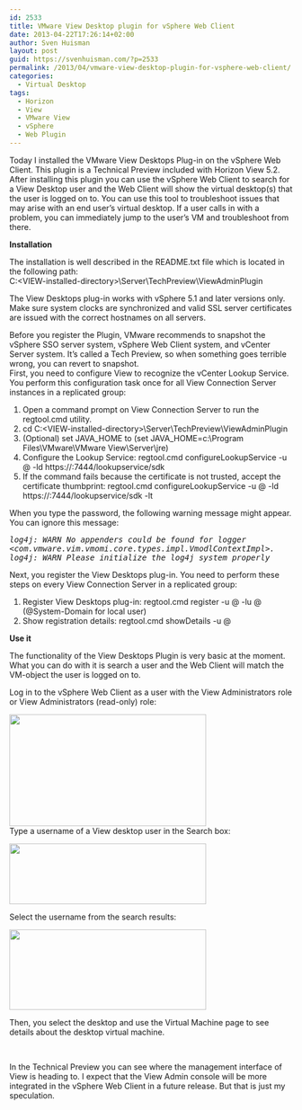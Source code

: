 ```yaml
---
id: 2533
title: VMware View Desktop plugin for vSphere Web Client
date: 2013-04-22T17:26:14+02:00
author: Sven Huisman
layout: post
guid: https://svenhuisman.com/?p=2533
permalink: /2013/04/vmware-view-desktop-plugin-for-vsphere-web-client/
categories:
  - Virtual Desktop
tags:
  - Horizon
  - View
  - VMware View
  - vSphere
  - Web Plugin
---
```

Today I installed the VMware View Desktops Plug-in on the vSphere Web Client. This plugin is a Technical Preview included with Horizon View 5.2. After installing this plugin you can use the vSphere Web Client to search for a View Desktop user and the Web Client will show the virtual desktop(s) that the user is logged on to. You can use this tool to troubleshoot issues that may arise with an end user&#8217;s virtual desktop. If a user calls in with a problem, you can immediately jump to the user&#8217;s VM and troubleshoot from there.

**Installation**

The installation is well described in the README.txt file which is located in the following path:  
C:\<VIEW-installed-directory>\Server\TechPreview\ViewAdminPlugin

The View Desktops plug-in works with vSphere 5.1 and later versions only. Make sure system clocks are synchronized and valid SSL server certificates are issued with the correct hostnames on all servers.

Before you register the Plugin, VMware recommends to snapshot the vSphere SSO server system, vSphere Web Client system, and vCenter Server system. It&#8217;s called a Tech Preview, so when something goes terrible wrong, you can revert to snapshot.  
First, you need to configure View to recognize the vCenter Lookup Service. You perform this configuration task once for all View Connection Server instances in a replicated group:

  1. Open a command prompt on View Connection Server to run the regtool.cmd utility.
  2. cd C:\<VIEW-installed-directory>\Server\TechPreview\ViewAdminPlugin
  3. (Optional) set JAVA\_HOME to <jre-folder> (set JAVA\_HOME=c:\Program Files\VMware\VMware View\Server\jre)
  4. Configure the Lookup Service: regtool.cmd configureLookupService -u @ -ld https://:7444/lookupservice/sdk
  5. If the command fails because the certificate is not trusted, accept the certificate thumbprint: regtool.cmd configureLookupService -u @ -ld https://:7444/lookupservice/sdk -lt

When you type the password, the following warning message might appear. You can ignore this message:

<pre><em>log4j: WARN No appenders could be found for logger </em>
<em>&lt;com.vmware.vim.vmomi.core.types.impl.VmodlContextImpl&gt;.</em>
<em>log4j: WARN Please initialize the log4j system properly</em></pre>

Next, you register the View Desktops plug-in. You need to perform these steps on every View Connection Server in a replicated group:<!--more-->

  1. Register View Desktops plug-in: regtool.cmd register -u @ -lu @ (@System-Domain for local user)
  2. Show registration details: regtool.cmd showDetails -u @

**Use it**

The functionality of the View Desktops Plugin is very basic at the moment. What you can do with it is search a user and the Web Client will match the VM-object the user is logged on to.

Log in to the vSphere Web Client as a user with the View Administrators role or View Administrators (read-only) role:

[<img class="size-medium wp-image-2534 alignnone" alt="" src="https://svenhuisman.com/wp-content/uploads/2013/04/Capture-350x199.png" width="350" height="199" srcset="https://svenhuisman.com/wp-content/uploads/2013/04/Capture-350x199.png 350w, https://svenhuisman.com/wp-content/uploads/2013/04/Capture.png 966w" sizes="(max-width: 350px) 100vw, 350px" />](https://svenhuisman.com/wp-content/uploads/2013/04/Capture.png)  
Type a username of a View desktop user in the Search box:

[<img class="size-medium wp-image-2535 alignnone" alt="" src="https://svenhuisman.com/wp-content/uploads/2013/04/Capture2-350x108.png" width="350" height="108" srcset="https://svenhuisman.com/wp-content/uploads/2013/04/Capture2-350x108.png 350w, https://svenhuisman.com/wp-content/uploads/2013/04/Capture2.png 536w" sizes="(max-width: 350px) 100vw, 350px" />](https://svenhuisman.com/wp-content/uploads/2013/04/Capture2.png)

Select the username from the search results:

[<img class="size-medium wp-image-2536 alignnone" alt="" src="https://svenhuisman.com/wp-content/uploads/2013/04/Capture3-350x143.png" width="350" height="143" srcset="https://svenhuisman.com/wp-content/uploads/2013/04/Capture3-350x143.png 350w, https://svenhuisman.com/wp-content/uploads/2013/04/Capture3.png 936w" sizes="(max-width: 350px) 100vw, 350px" />](https://svenhuisman.com/wp-content/uploads/2013/04/Capture3.png)

Then, you select the desktop and use the Virtual Machine page to see details about the desktop virtual machine.

&nbsp;

In the Technical Preview you can see where the management interface of View is heading to. I expect that the View Admin console will be more integrated in the vSphere Web Client in a future release. But that is just my speculation.